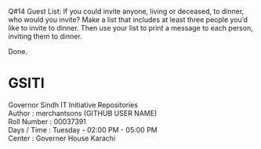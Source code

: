 Q#14 Guest List: If you could invite anyone, living or deceased, to dinner, who would you invite? Make
     a list that includes at least three people you’d like to invite to dinner. Then use your list to
     print a message to each person, inviting them to dinner.


Done.




# GSITI
Governor Sindh IT Initiative Repositories <br>
Author       : merchantsons (GITHUB USER NAME) <br>
Roll Number  : 00037391 <br>
Days / Time  : Tuesday - 02:00 PM - 05:00 PM <br>
Center       : Governer House Karachi <br>